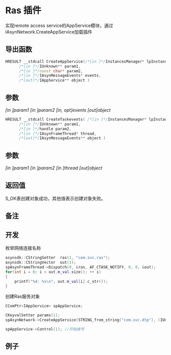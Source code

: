 # Ras 插件  

实现remote access service的AppService模块，通过IAsynNetwork.CreateAppService加载插件  

## 导出函数  
```c++  
HRESULT __stdcall CreateAppService(/*[in ]*/InstancesManager* lpInstancesManager,  
      /*[in ]*/IUnknown** param1,  
      /*[in ]*/const char* param2,  
      /*[in ]*/IAsynMessageEvents* events,  
      /*[out]*/IAppService** object )  
```  
## 参数
*[in ]param1*
*[in ]param2*
*[in, opt]events*
*[out]object*

```c++  
HRESULT __stdcall CreateTaskevents( /*[in ]*/InstancesManager* lpInstancesManager,  
      /*[in ]*/IUnknown** param1,  
      /*[in ]*/handle param2,  
      /*[in ]*/IAsynFrameThread* thread,  
      /*[out]*/IAsynMessageEvents** object )  
```  
## 参数
*[in ]param1*
*[in ]param2*
*[in ]thread*
*[out]object*

## 返回值
S_OK表创建对象成功，其他值表示创建对象失败。

## 备注

## 开发  
枚举网络连接名称  
```c++  
asynsdk::CStringSetter  ras(1, "com.svc.ras");
asynsdk::CStringVector  out(1);
spAsynFrameThread->Dispatch(0, &ras, AF_CTASK_NOTIFY, 0, 0, &out);
for(int i = 0; i < out.m_val.size(); ++ i)
{
    printf("%d: %s\n", out.m_val[i].c_str());
}
```  
创建Ras服务对象  
```c++  
CComPtr<IAppService> spAppService;

CKeyvalSetter params(1);
spAsynNetwork->CreateAppService(STRING_from_string("com.svc.dtp"), (IUnknown**)&params.p, STRING_from_string(ras), 0, (IAppService**)&spAppService);

spAppService->Control(1); //开始拨号
```  

## 例子  